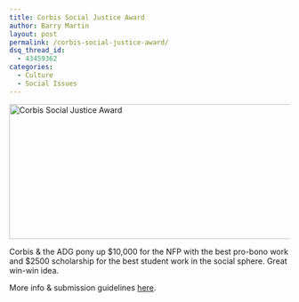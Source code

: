 ```yaml
---
title: Corbis Social Justice Award
author: Barry Martin
layout: post
permalink: /corbis-social-justice-award/
dsq_thread_id:
  - 43459362
categories:
  - Culture
  - Social Issues
---
```

[<img class="size-full wp-image-941 alignnone" title="corbis200812hero" src="http://hypenotic.com/wordpress/wp-content/uploads/2008/12/corbis200812hero.gif" alt="Corbis Social Justice Award" width="590" height="243" />][1]

Corbis & the ADG pony up $10,000 for the NFP with the best pro-bono work and $2500 scholarship for the best student work in the social sphere. Great win-win idea.

More info & submission guidelines [here][2].

 [1]: http://cache.corbis.com/pro/corporate/newsletter/2008/ADC/december/corbis.081218.html "Corbis Social Justice Award"
 [2]: http://www.adcawards.org/categories/corbis/ "Corbis Social Justice Award"